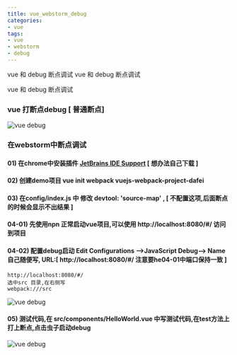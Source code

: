```yaml
---
title: vue_webstorm_debug
categories: 
- vue
tags:
- vue
- webstorm
- debug
---
```

vue 和 debug 断点调试
vue 和 debug 断点调试

vue 和 debug 断点调试

### vue 打断点debug [ 普通断点]

![vue debug](/img/vue/other/vue_debug.png "vue debug")

### 在webstorm中断点调试

#### 01) 在chrome中安装插件 [JetBrains IDE Support](https://chrome.google.com/webstore/detail/jetbrains-ide-support/hmhgeddbohgjknpmjagkdomcpobmllji) [ 想办法自己下载 ]

#### 02) 创建demo项目 vue init webpack vuejs-webpack-project-dafei

#### 03) 在config/index.js 中 修改 devtool: 'source-map' , [ 不配置这项,后面断点的时候会显示不出结果 ]

#### 04-01) 先使用npn 正常启动vue项目,可以使用  http://localhost:8080/#/ 访问到项目 
#### 04-02) 配置debug启动 Edit Configurations -->JavaScript Debug--> Name自己随便写, URL:[ http://localhost:8080/#/ 注意要he04-01中端口保持一致 ]

```
http://localhost:8080/#/ 
选中src 目录,在右侧写 
webpack:///src 
```

![vue debug](/img/vue/debug/debug_01.png "vue debug")

#### 05) 测试代码,在  src/components/HelloWorld.vue 中写测试代码,在test方法上打上断点,点击虫子启动debug 

![vue debug](/img/vue/debug/debug_02.png "vue debug")





























